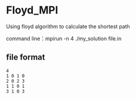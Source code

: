 # Floyd_MPI

Using floyd algorithm to calculate the shortest path

command line：mpirun -n 4 ./my_solution file.in

## file format

```
4
1 0 1 0 
2 0 2 3 
1 1 0 1 
3 1 0 3 
```
